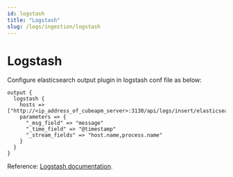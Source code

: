 ```yaml
---
id: logstash
title: "Logstash"
slug: /logs/ingestion/logstash
---
```


# Logstash

Configure elasticsearch output plugin in logstash conf file as below:

```
output {
  logstash {
    hosts => ["http://<ip_address_of_cubeapm_server>:3130/api/logs/insert/elasticsearch/"]
    parameters => {
      "_msg_field" => "message"
      "_time_field" => "@timestamp"
      "_stream_fields" => "host.name,process.name"
    }
  }
}
```

Reference: [Logstash documentation](https://www.elastic.co/guide/en/logstash/current/plugins-outputs-logstash.html).
